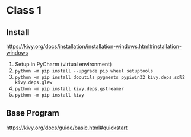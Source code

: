 # Class 1

## Install
https://kivy.org/docs/installation/installation-windows.html#installation-windows
1. Setup in PyCharm (virtual environment)
2. `python -m pip install --upgrade pip wheel setuptools`
3. `python -m pip install docutils pygments pypiwin32 kivy.deps.sdl2 kivy.deps.glew`
4. `python -m pip install kivy.deps.gstreamer`
5. `python -m pip install kivy`

## Base Program
https://kivy.org/docs/guide/basic.html#quickstart